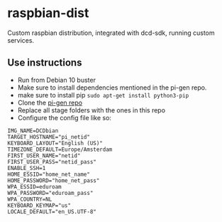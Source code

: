 # raspbian-dist
Custom raspbian distribution, integrated with dcd-sdk, running custom services. 

## Use instructions
* Run from Debian 10 buster
* Make sure to install dependencies mentioned in the pi-gen repo.
* make sure to install pip `sudo apt-get install python3-pip`
* Clone the [pi-gen repo](https://github.com/RPi-Distro/pi-gen)
* Replace all stage folders with the ones in this repo
* Configure the config file like so:
```
IMG_NAME=DCDbian
TARGET_HOSTNAME="pi_netid"
KEYBOARD_LAYOUT="English (US)"
TIMEZONE_DEFAULT=Europe/Amsterdam
FIRST_USER_NAME="netid"
FIRST_USER_PASS="netid_pass"
ENABLE_SSH=1
HOME_ESSID="home_net_name"
HOME_PASSWORD="home_net_pass"
WPA_ESSID=eduroam
WPA_PASSWORD="eduroam_pass"
WPA_COUNTRY=NL
KEYBOARD_KEYMAP="us"
LOCALE_DEFAULT="en_US.UTF-8"

```
